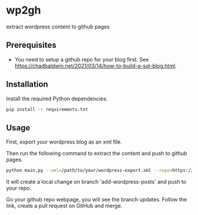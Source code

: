# wp2gh

extract wordpress content to github pages

## Prerequisites

- You need to setup a github repo for your blog first. See https://chadbaldwin.net/2021/03/14/how-to-build-a-sql-blog.html.

## Installation

Install the required Python dependencies:

```bash
pip install -r requirements.txt
```

## Usage

First, export your wordpress blog as an xml file.

Then run the following command to extract the content and push to github pages.

```bash
python main.py --xml=/path/to/your/wordpress-export.xml --repo=https://github.com/username/repo.git
```

It will create a local change on branch 'add-wordpress-posts' and push to your repo.

Go your github repo webpage, you will see the branch updates. Follow the link,  create a pull request on GitHub and merge.